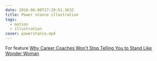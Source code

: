 ```yaml
---
date: 2016-06-08T17:29:51.363Z
title: Power stance illustration
tags:
  - motion
  - illustration
cover: powerstance.mp4
---
```

For feature [Why Career Coaches Won't Stop Telling You to Stand Like Wonder Woman](https://www.bloomberg.com/news/articles/2016-10-25/power-pose-why-career-coaches-want-you-to-stand-like-wonder-woman)